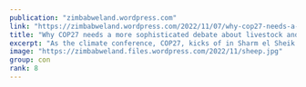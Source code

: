 ```yaml
---
publication: "zimbabweland.wordpress.com"
link: "https://zimbabweland.wordpress.com/2022/11/07/why-cop27-needs-a-more-sophisticated-debate-about-livestock-and-climate-change/"
title: "Why COP27 needs a more sophisticated debate about livestock and climate change"
excerpt: "As the climate conference, COP27, kicks of in Sharm el Sheik in Egypt debates about agriculture and land use will be centre stage. And amongst these discussions the role of livestock in the future …"
image: "https://zimbabweland.files.wordpress.com/2022/11/sheep.jpg"
group: con
rank: 8
---
```

